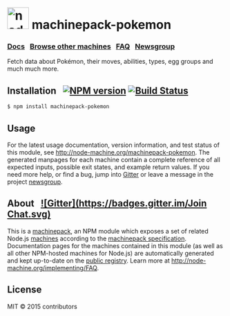 
<h1>
  <a href="http://node-machine.org" title="Node-Machine public registry"><img alt="node-machine logo" title="Node-Machine Project" src="http://node-machine.org/images/machine-anthropomorph-for-white-bg.png" width="50" /></a>
  machinepack-pokemon
</h1>

### [Docs](http://node-machine.org/machinepack-pokemon) &nbsp; [Browse other machines](http://node-machine.org/machinepacks) &nbsp;  [FAQ](http://node-machine.org/implementing/FAQ)  &nbsp;  [Newsgroup](https://groups.google.com/forum/?hl=en#!forum/node-machine)

Fetch data about Pokémon, their moves, abilities, types, egg groups and much much more.


## Installation &nbsp; [![NPM version](https://badge.fury.io/js/machinepack-pokemon.svg)](http://badge.fury.io/js/machinepack-pokemon) [![Build Status](https://travis-ci.org/mikermcneil/machinepack-pokemon.png?branch=master)](https://travis-ci.org/mikermcneil/machinepack-pokemon)

```sh
$ npm install machinepack-pokemon
```

## Usage

For the latest usage documentation, version information, and test status of this module, see <a href="http://node-machine.org/machinepack-pokemon" title="Fetch data about Pokémon, their moves, abilities, types, egg groups and much much more. (for node.js)">http://node-machine.org/machinepack-pokemon</a>.  The generated manpages for each machine contain a complete reference of all expected inputs, possible exit states, and example return values.  If you need more help, or find a bug, jump into [Gitter](https://gitter.im/node-machine/general) or leave a message in the project [newsgroup](https://groups.google.com/forum/?hl=en#!forum/node-machine).

## About  &nbsp; [![Gitter](https://badges.gitter.im/Join Chat.svg)](https://gitter.im/node-machine/general?utm_source=badge&utm_medium=badge&utm_campaign=pr-badge&utm_content=badge)

This is a [machinepack](http://node-machine.org/machinepacks), an NPM module which exposes a set of related Node.js [machines](http://node-machine.org/spec/machine) according to the [machinepack specification](http://node-machine.org/spec/machinepack).
Documentation pages for the machines contained in this module (as well as all other NPM-hosted machines for Node.js) are automatically generated and kept up-to-date on the <a href="http://node-machine.org" title="Public machine registry for Node.js">public registry</a>.
Learn more at <a href="http://node-machine.org/implementing/FAQ" title="Machine Project FAQ (for implementors)">http://node-machine.org/implementing/FAQ</a>.

## License

MIT &copy; 2015 contributors

